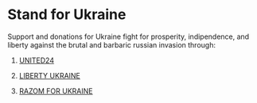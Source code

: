 Stand for Ukraine
==

Support and donations for Ukraine fight for prosperity, indipendence, and liberty against the brutal and barbaric russian invasion through:

1) [UNITED24](https://u24.gov.ua/)

2) [LIBERTY UKRAINE](https://www.libertyukraine.org/)

3) [RAZOM FOR UKRAINE](https://www.razomforukraine.org/donate/)
